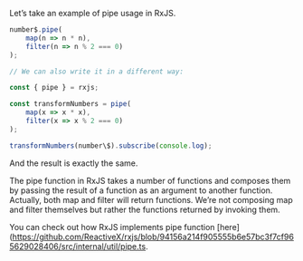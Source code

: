 Let’s take an example of pipe usage in RxJS.

```js
number$.pipe(
	map(n => n * n),
	filter(n => n % 2 === 0)
);

// We can also write it in a different way:

const { pipe } = rxjs;

const transformNumbers = pipe(
	map(x => x * x),
	filter(x => x % 2 === 0)
);

transformNumbers(number\$).subscribe(console.log);

```

And the result is exactly the same.

The pipe function in RxJS takes a number of functions and composes them by passing the result of a function as an argument to another function. Actually, both map and filter will return functions. We’re not composing map and filter themselves but rather the functions returned by invoking them.

You can check out how RxJS implements pipe function [here](https://github.com/ReactiveX/rxjs/blob/94156a214f905555b6e57bc3f7cf965629028406/src/internal/util/pipe.ts.
